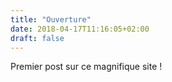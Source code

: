 ```yaml
---
title: "Ouverture"
date: 2018-04-17T11:16:05+02:00
draft: false
---
```


Premier post sur ce magnifique site !
